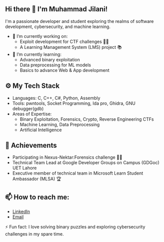 ## Hi there 👋 I'm Muhammad Jilani!
I'm a passionate developer and student exploring the realms of software development, cybersecurity, and machine learning.

- 🔭 I’m currently working on: 
  - Exploit development for CTF challenges 🐱‍💻
  - A Learning Management System (LMS) project 📚
- 🌱 I’m currently learning:
  - Advanced binary exploitation
  - Data preprocessing for ML models
  - Basics to advance Web & App development

## ⚙️ My Tech Stack
- Languages: C, C++, C#, Python, Assembly
- Tools: pwntools, Socket Programming, Ida pro, Ghidra, GNU debugger(gdb)
- Areas of Expertise:
  - Binary Exploitation, Forensics, Crypto, Reverse Engineering CTFs
  - Machine Learning, Data Preprocessing
  - Artificial Intelligence

## 🚀 Achievements
- Participating in Nexus-Nektar:Forensics challenge 🕵️‍♂️
- Technical Team Lead at Google Developer Groups on Campus (GDGoc) UET Lahore
- Executive member of technical team in Microsoft Learn Student Ambassador (MLSA) 🏆

## 📫 How to reach me:
- [LinkedIn](https://www.linkedin.com/in/your-profile)
- [Email](muhammadjilani192@proton.me)

⚡ Fun fact: I love solving binary puzzles and exploring cybersecurity challenges in my spare time.
